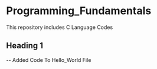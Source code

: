 # Programming_Fundamentals
This repository includes C Language Codes

## Heading 1
-- Added Code To Hello_World File
